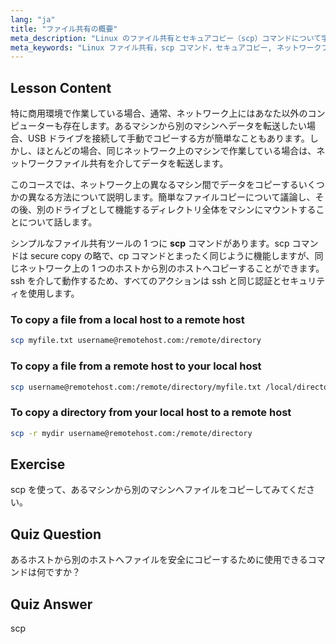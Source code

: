 ```yaml
---
lang: "ja"
title: "ファイル共有の概要"
meta_description: "Linux のファイル共有とセキュアコピー（scp）コマンドについて学びましょう。ネットワーク上のホスト間でファイルを転送します。この初心者向けガイドで始めましょう！"
meta_keywords: "Linux ファイル共有，scp コマンド，セキュアコピー, ネットワークファイル転送，Linux チュートリアル，初心者向け Linux, Linux ガイド"
---
```


## Lesson Content

特に商用環境で作業している場合、通常、ネットワーク上にはあなた以外のコンピューターも存在します。あるマシンから別のマシンへデータを転送したい場合、USB ドライブを接続して手動でコピーする方が簡単なこともあります。しかし、ほとんどの場合、同じネットワーク上のマシンで作業している場合は、ネットワークファイル共有を介してデータを転送します。

このコースでは、ネットワーク上の異なるマシン間でデータをコピーするいくつかの異なる方法について説明します。簡単なファイルコピーについて議論し、その後、別のドライブとして機能するディレクトリ全体をマシンにマウントすることについて話します。

シンプルなファイル共有ツールの 1 つに **scp** コマンドがあります。scp コマンドは secure copy の略で、cp コマンドとまったく同じように機能しますが、同じネットワーク上の 1 つのホストから別のホストへコピーすることができます。ssh を介して動作するため、すべてのアクションは ssh と同じ認証とセキュリティを使用します。

### To copy a file from a local host to a remote host

```bash
scp myfile.txt username@remotehost.com:/remote/directory
```

### To copy a file from a remote host to your local host

```bash
scp username@remotehost.com:/remote/directory/myfile.txt /local/directory
```

### To copy a directory from your local host to a remote host

```bash
scp -r mydir username@remotehost.com:/remote/directory
```

## Exercise

scp を使って、あるマシンから別のマシンへファイルをコピーしてみてください。

## Quiz Question

あるホストから別のホストへファイルを安全にコピーするために使用できるコマンドは何ですか？

## Quiz Answer

scp
